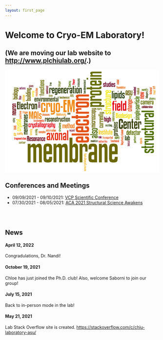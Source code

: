 ```yaml
---
layout: first_page
---
```



# Welcome to Cryo-EM Laboratory!

## (We are moving our lab website to http://www.plchiulab.org/.)

<img src="images/wordle.png" alt="wordle" align="middle" width="800">
<br>

## Conferences and Meetings
- 09/09/2021 - 09/10/2021: [VCP Scientific Conference](https://hopin.com/events/vcp-scientific-conference-2021)
- 07/30/2021 - 08/05/2021: [ACA 2021 Structural Science Awakens](https://www.acameeting.com/call-for-papers-2021)

<br>

<br>

## News
#### April 12, 2022
Congradulations, Dr. Nandi!

#### October 19, 2021
Chloe has just joined the Ph.D. club!  Also, welcome Saborni to join our group!

#### July 15, 2021
Back to in-person mode in the lab!

#### May 21, 2021
Lab Stack Overflow site is created.  https://stackoverflow.com/c/chiu-laboratory-asu/

